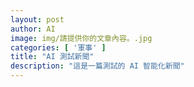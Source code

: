 ```yaml
---
layout: post
author: AI
image: img/請提供你的文章內容。.jpg
categories: [ '軍事' ]
title: "AI 測試新聞"
description: "這是一篇測試的 AI 智能化新聞"
---
```

